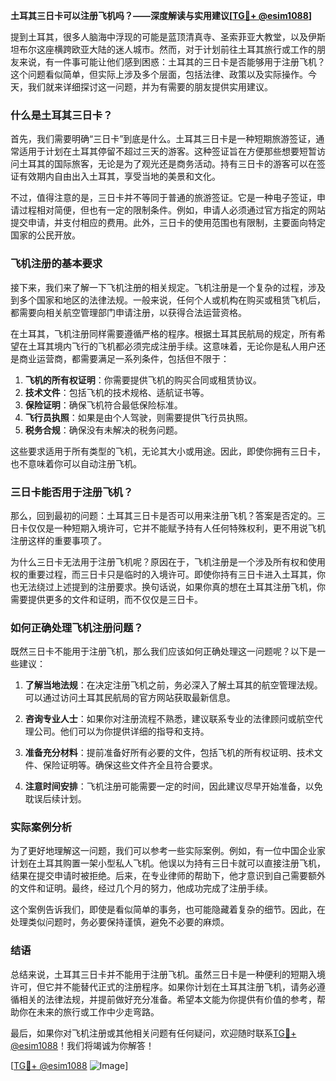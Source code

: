 **土耳其三日卡可以注册飞机吗？——深度解读与实用建议[[TG💪+ @esim1088](https://t.me/s/esim1088)]**

提到土耳其，很多人脑海中浮现的可能是蓝顶清真寺、圣索菲亚大教堂，以及伊斯坦布尔这座横跨欧亚大陆的迷人城市。然而，对于计划前往土耳其旅行或工作的朋友来说，有一件事可能让他们感到困惑：土耳其的三日卡是否能够用于注册飞机？这个问题看似简单，但实际上涉及多个层面，包括法律、政策以及实际操作。今天，我们就来详细探讨这一问题，并为有需要的朋友提供实用建议。

### 什么是土耳其三日卡？

首先，我们需要明确“三日卡”到底是什么。土耳其三日卡是一种短期旅游签证，通常适用于计划在土耳其停留不超过三天的游客。这种签证旨在方便那些想要短暂访问土耳其的国际旅客，无论是为了观光还是商务活动。持有三日卡的游客可以在签证有效期内自由出入土耳其，享受当地的美景和文化。

不过，值得注意的是，三日卡并不等同于普通的旅游签证。它是一种电子签证，申请过程相对简便，但也有一定的限制条件。例如，申请人必须通过官方指定的网站提交申请，并支付相应的费用。此外，三日卡的使用范围也有限制，主要面向特定国家的公民开放。

### 飞机注册的基本要求

接下来，我们来了解一下飞机注册的相关规定。飞机注册是一个复杂的过程，涉及到多个国家和地区的法律法规。一般来说，任何个人或机构在购买或租赁飞机后，都需要向相关航空管理部门申请注册，以获得合法运营资格。

在土耳其，飞机注册同样需要遵循严格的程序。根据土耳其民航局的规定，所有希望在土耳其境内飞行的飞机都必须完成注册手续。这意味着，无论你是私人用户还是商业运营商，都需要满足一系列条件，包括但不限于：

1. **飞机的所有权证明**：你需要提供飞机的购买合同或租赁协议。
2. **技术文件**：包括飞机的技术规格、适航证书等。
3. **保险证明**：确保飞机符合最低保险标准。
4. **飞行员执照**：如果是由个人驾驶，则需要提供飞行员执照。
5. **税务合规**：确保没有未解决的税务问题。

这些要求适用于所有类型的飞机，无论其大小或用途。因此，即使你拥有三日卡，也不意味着你可以自动注册飞机。

### 三日卡能否用于注册飞机？

那么，回到最初的问题：土耳其三日卡是否可以用来注册飞机？答案是否定的。三日卡仅仅是一种短期入境许可，它并不能赋予持有人任何特殊权利，更不用说飞机注册这样的重要事项了。

为什么三日卡无法用于注册飞机呢？原因在于，飞机注册是一个涉及所有权和使用权的重要过程，而三日卡只是临时的入境许可。即使你持有三日卡进入土耳其，你也无法绕过上述提到的注册要求。换句话说，如果你真的想在土耳其注册飞机，你需要提供更多的文件和证明，而不仅仅是三日卡。

### 如何正确处理飞机注册问题？

既然三日卡不能用于注册飞机，那么我们应该如何正确处理这一问题呢？以下是一些建议：

1. **了解当地法规**：在决定注册飞机之前，务必深入了解土耳其的航空管理法规。可以通过访问土耳其民航局的官方网站获取最新信息。
   
2. **咨询专业人士**：如果你对注册流程不熟悉，建议联系专业的法律顾问或航空代理公司。他们可以为你提供详细的指导和支持。

3. **准备充分材料**：提前准备好所有必要的文件，包括飞机的所有权证明、技术文件、保险证明等。确保这些文件齐全且符合要求。

4. **注意时间安排**：飞机注册可能需要一定的时间，因此建议尽早开始准备，以免耽误后续计划。

### 实际案例分析

为了更好地理解这一问题，我们可以参考一些实际案例。例如，有一位中国企业家计划在土耳其购置一架小型私人飞机。他误以为持有三日卡就可以直接注册飞机，结果在提交申请时被拒绝。后来，在专业律师的帮助下，他才意识到自己需要额外的文件和证明。最终，经过几个月的努力，他成功完成了注册手续。

这个案例告诉我们，即使是看似简单的事务，也可能隐藏着复杂的细节。因此，在处理类似问题时，务必要保持谨慎，避免不必要的麻烦。

### 结语

总结来说，土耳其三日卡并不能用于注册飞机。虽然三日卡是一种便利的短期入境许可，但它并不能替代正式的注册程序。如果你计划在土耳其注册飞机，请务必遵循相关的法律法规，并提前做好充分准备。希望本文能为你提供有价值的参考，帮助你在未来的旅行或工作中少走弯路。

最后，如果你对飞机注册或其他相关问题有任何疑问，欢迎随时联系[TG💪+ @esim1088](https://t.me/s/esim1088)！我们将竭诚为你解答！

[[TG💪+ @esim1088](https://t.me/s/esim1088) ![Image](https://i.postimg.cc/4NQfJmqS/Snipaste-2025-05-13-00-14-12.png)]